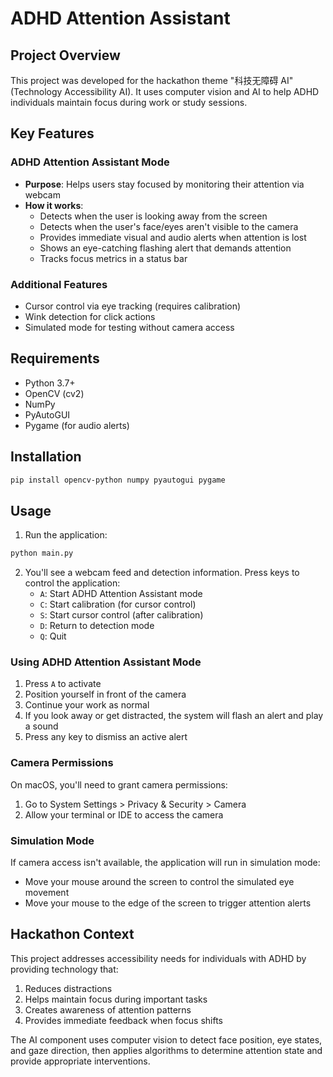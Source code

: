 # ADHD Attention Assistant

## Project Overview
This project was developed for the hackathon theme "科技无障碍 AI" (Technology Accessibility AI). It uses computer vision and AI to help ADHD individuals maintain focus during work or study sessions.

## Key Features

### ADHD Attention Assistant Mode
- **Purpose**: Helps users stay focused by monitoring their attention via webcam
- **How it works**: 
  - Detects when the user is looking away from the screen
  - Detects when the user's face/eyes aren't visible to the camera
  - Provides immediate visual and audio alerts when attention is lost
  - Shows an eye-catching flashing alert that demands attention
  - Tracks focus metrics in a status bar

### Additional Features
- Cursor control via eye tracking (requires calibration)
- Wink detection for click actions
- Simulated mode for testing without camera access

## Requirements
- Python 3.7+
- OpenCV (cv2)
- NumPy
- PyAutoGUI
- Pygame (for audio alerts)

## Installation
```bash
pip install opencv-python numpy pyautogui pygame
```

## Usage

1. Run the application:
```bash
python main.py
```

2. You'll see a webcam feed and detection information. Press keys to control the application:
   - `A`: Start ADHD Attention Assistant mode
   - `C`: Start calibration (for cursor control)
   - `S`: Start cursor control (after calibration)
   - `D`: Return to detection mode
   - `Q`: Quit

### Using ADHD Attention Assistant Mode
1. Press `A` to activate
2. Position yourself in front of the camera
3. Continue your work as normal
4. If you look away or get distracted, the system will flash an alert and play a sound
5. Press any key to dismiss an active alert

### Camera Permissions
On macOS, you'll need to grant camera permissions:
1. Go to System Settings > Privacy & Security > Camera
2. Allow your terminal or IDE to access the camera

### Simulation Mode
If camera access isn't available, the application will run in simulation mode:
- Move your mouse around the screen to control the simulated eye movement
- Move your mouse to the edge of the screen to trigger attention alerts

## Hackathon Context
This project addresses accessibility needs for individuals with ADHD by providing technology that:
1. Reduces distractions
2. Helps maintain focus during important tasks
3. Creates awareness of attention patterns
4. Provides immediate feedback when focus shifts

The AI component uses computer vision to detect face position, eye states, and gaze direction, then applies algorithms to determine attention state and provide appropriate interventions. 